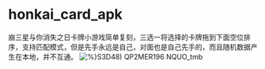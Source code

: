# honkai_card_apk
崩三星与你消失之日卡牌小游戏简单复刻，三选一将选择的卡牌拖到下面空位排序，支持匹配模式，但是先手永远是自己，对面也是自己先手的，而且随机数据产生在本地，并不互通。
![%}S3D48) QP2MER196 NQUO_tmb](https://github.com/sophisticate9008/honkai_card_apk/assets/94435821/95131f66-fee7-4610-b997-94cf56b26b11)
